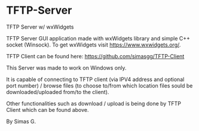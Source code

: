 # TFTP-Server
TFTP Server w/ wxWidgets

TFTP Server GUI application made with wxWidgets library and simple C++ socket (Winsock). To get wxWidgets visit https://www.wxwidgets.org/. 

TFTP Client can be found here: https://github.com/simasgg/TFTP-Client

This Server was made to work on Windows only.

It is capable of connecting to TFTP client (via IPV4 address and optional port number) / 
browse files (to choose to/from which location files sould be downloaded/uploaded from/to the client).

Other functionalities such as download / upload is being done by TFTP Client which can be found above.

By Simas G.
